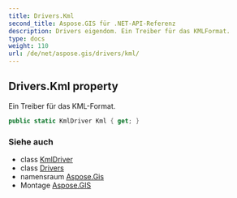 ```yaml
---
title: Drivers.Kml
second_title: Aspose.GIS für .NET-API-Referenz
description: Drivers eigendom. Ein Treiber für das KMLFormat.
type: docs
weight: 110
url: /de/net/aspose.gis/drivers/kml/
---
```

## Drivers.Kml property

Ein Treiber für das KML-Format.

```csharp
public static KmlDriver Kml { get; }
```

### Siehe auch

* class [KmlDriver](../../../aspose.gis.formats.kml/kmldriver/)
* class [Drivers](../)
* namensraum [Aspose.Gis](../../drivers/)
* Montage [Aspose.GIS](../../../)


